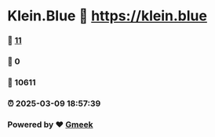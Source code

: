 # Klein.Blue :link: https://klein.blue 
### :page_facing_up: [11](https://klein.blue/tag.html) 
### :speech_balloon: 0 
### :hibiscus: 10611 
### :alarm_clock: 2025-03-09 18:57:39 
### Powered by :heart: [Gmeek](https://github.com/Meekdai/Gmeek)
